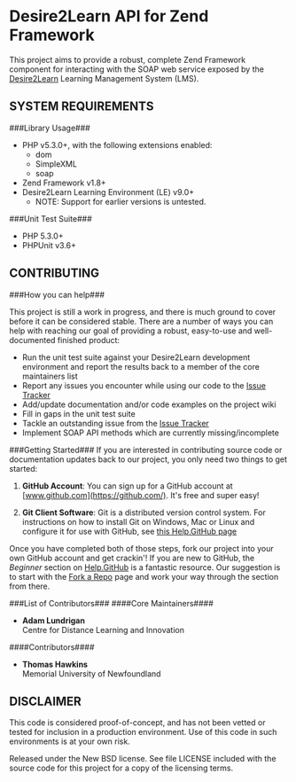 Desire2Learn API for Zend Framework
===================================

This project aims to provide a robust, complete Zend Framework component for 
interacting with the SOAP web service exposed by the [Desire2Learn](http://www.desire2learn.com) 
Learning Management System (LMS).  

SYSTEM REQUIREMENTS
-------------------
###Library Usage###
* PHP v5.3.0+, with the following extensions enabled:
    * dom
    * SimpleXML
    * soap
* Zend Framework v1.8+
* Desire2Learn Learning Environment (LE) v9.0+
    * NOTE: Support for earlier versions is untested.

###Unit Test Suite###
* PHP 5.3.0+
* PHPUnit v3.6+

CONTRIBUTING
------------

###How you can help###

This project is still a work in progress, and there is much ground to cover before it can be considered stable.  There are a number of ways you can help with reaching our goal of providing a robust, easy-to-use and well-documented finished product:

* Run the unit test suite against your Desire2Learn development environment and report the results back to a member of the core maintainers list
* Report any issues you encounter while using our code to the [Issue Tracker](https://github.com/adamlundrigan/zfD2L/issues)
* Add/update documentation and/or code examples on the project wiki
* Fill in gaps in the unit test suite
* Tackle an outstanding issue from the [Issue Tracker](https://github.com/adamlundrigan/zfD2L/issues)
* Implement SOAP API methods which are currently missing/incomplete

###Getting Started###
If you are interested in contributing source code or documentation updates back to our project, you only need two things to get started:

1. __GitHub Account__: You can sign up for a GitHub account at [www.github.com](https://github.com/).  It's free and super easy!

2. __Git Client Software__:  Git is a distributed version control system.  For instructions on how to install Git on Windows, Mac or Linux and configure it for use with GitHub, see [this Help.GitHub page](http://help.github.com/win-set-up-git/)

Once you have completed both of those steps, fork our project into your own GitHub account and get crackin'!  If you are new to GitHub, the *Beginner* section on [Help.GitHub](http://help.github.com) is a fantastic resource.  Our suggestion is to start with the [Fork a Repo](http://help.github.com/fork-a-repo/) page and work your way through the section from there.


###List of Contributors###
####Core Maintainers####

* __Adam Lundrigan__<br />Centre for Distance Learning and Innovation

####Contributors####
* __Thomas Hawkins__<br />Memorial University of Newfoundland

DISCLAIMER
----------

This code is considered proof-of-concept, and has not been vetted or tested for
inclusion in a production environment.  Use of this code in such environments is
at your own risk. 

Released under the New BSD license.  See file LICENSE included with the source 
code for this project for a copy of the licensing terms. 
